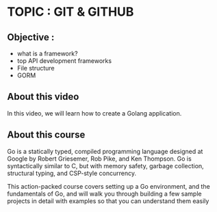 # TOPIC : GIT & GITHUB
## Objective :
- what is a framework?
- top API development frameworks
- File structure
- GORM

## About this video
In this video, we will learn how to create a Golang application.

## About this course
Go is a statically typed, compiled programming language designed at Google by Robert Griesemer, Rob Pike, and Ken Thompson. Go is syntactically similar to C, but with memory safety, garbage collection, structural typing, and CSP-style concurrency.

This action-packed course covers  setting up a Go environment, and the fundamentals of Go, and will walk you through building a few sample projects in detail with examples so that you can understand them easily
